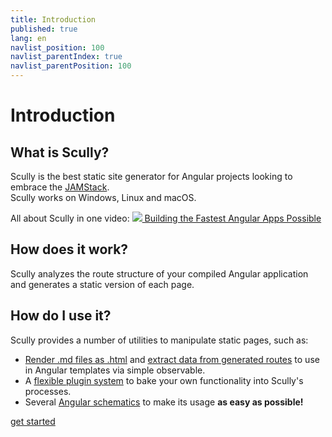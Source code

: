 ```yaml
---
title: Introduction
published: true
lang: en
navlist_position: 100
navlist_parentIndex: true
navlist_parentPosition: 100
---
```


# Introduction

## What is Scully?

Scully is the best static site generator for Angular projects looking to embrace the [JAMStack](https://jamstack.org/).  
Scully works on Windows, Linux and macOS.

All about Scully in one video:
<a class="docs-icon-button" href="https://thinkster.io/tutorials/scully-webinar-building-the-fastest-angular-apps-possible">
<img src="/assets/img/icons/play-solid.svg" />
Building the Fastest Angular Apps Possible
</a>

## How does it work?

Scully analyzes the route structure of your compiled Angular application and generates a static version of each page.

## How do I use it?

Scully provides a number of utilities to manipulate static pages, such as:

- [Render .md files as .html](/docs/learn/create-a-blog/add-blog-support) and [extract data from generated routes](/docs/learn/create-a-blog/use-blog-post-data-in-template) to use in Angular templates via simple observable.
- A [flexible plugin system](/docs/learn/plugins/overview) to bake your own functionality into Scully's processes.
- Several [Angular schematics](/docs/learn/schematics/create-scully-files-with-ng-add) to make its usage <strong>as easy as possible!</strong>

<div class="docs-prev_next">
  <a class="next" href="/docs/learn/getting-started/requirements">get started</a>
</div>
